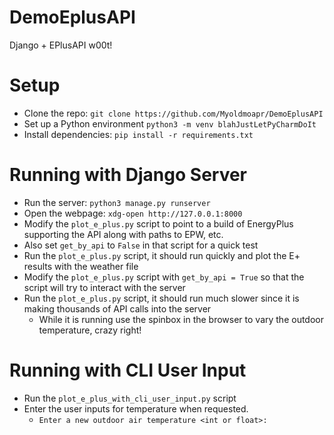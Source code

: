 # DemoEplusAPI
Django + EPlusAPI w00t!

# Setup
- Clone the repo: `git clone https://github.com/Myoldmoapr/DemoEplusAPI`
- Set up a Python environment `python3 -m venv blahJustLetPyCharmDoIt`
- Install dependencies: `pip install -r requirements.txt`

# Running with Django Server
- Run the server: `python3 manage.py runserver`
- Open the webpage: `xdg-open http://127.0.0.1:8000`
- Modify the `plot_e_plus.py` script to point to a build of EnergyPlus supporting the API along with paths to EPW, etc.
- Also set `get_by_api` to `False` in that script for a quick test
- Run the `plot_e_plus.py` script, it should run quickly and plot the E+ results with the weather file
- Modify the `plot_e_plus.py` script with `get_by_api = True` so that the script will try to interact with the server
- Run the `plot_e_plus.py` script, it should run much slower since it is making thousands of API calls into the server
  - While it is running use the spinbox in the browser to vary the outdoor temperature, crazy right!
  
# Running with CLI User Input
- Run the `plot_e_plus_with_cli_user_input.py` script
- Enter the user inputs for temperature when requested.
  - `Enter a new outdoor air temperature <int or float>:`
